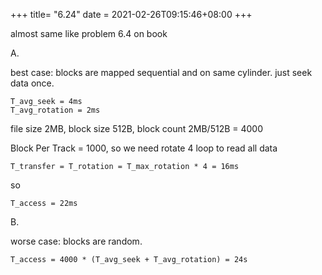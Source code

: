 +++
title= "6.24"
date = 2021-02-26T09:15:46+08:00
+++

almost same like problem 6.4 on book

A.

best case: blocks are mapped sequential and on same cylinder. just seek data
once.

    T_avg_seek = 4ms
    T_avg_rotation = 2ms

file size 2MB, block size 512B, block count 2MB/512B = 4000

Block Per Track = 1000, so we need rotate 4 loop to read all data

    T_transfer = T_rotation = T_max_rotation * 4 = 16ms

so

    T_access = 22ms


B.

worse case: blocks are random.

    T_access = 4000 * (T_avg_seek + T_avg_rotation) = 24s


